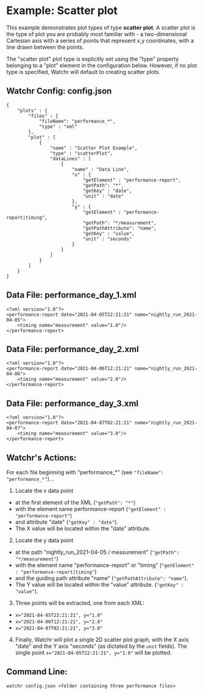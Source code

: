 # Example:  Scatter plot

This example demonstrates plot types of type **scatter plot**.  A scatter plot is the type of plot you are probably most familiar with - a two-dimensional Cartesian axis with a series of points that represent x,y coordinates, with a line drawn between the points.

The "scatter plot" plot type is explicitly set using the "type" property belonging to a "plot" element in the configuration below.  However, if no plot type is specified, Watchr will default to creating scatter plots.

## Watchr Config:  config.json
    {
		"plots" : {
			"files" : {
				"fileName": "performance_*",
				"type" : "xml"
			},
			"plot" : [
				{
					"name" : "Scatter Plot Example",
                    "type" : "scatterPlot",
					"dataLines" : [
						{
							"name" : "Data Line",
							"x" : {
								"getElement" : "performance-report",
								"getPath": "*",
								"getKey" : "date",
								"unit" : "date"
							},
							"y" : {
								"getElement" : "performance-report|timing",
								"getPath": "*/measurement",
								"getPathAttribute": "name",
								"getKey" : "value",
								"unit" : "seconds"
							}
						}
					]
				}
			]
		}
    }

## Data File:  performance\_day\_1.xml

    <?xml version="1.0"?>
    <performance-report date="2021-04-05T22:21:21" name="nightly_run_2021-04-05">
        <timing name="measurement" value="1.0"/>
    </performance-report>

## Data File:  performance\_day\_2.xml

    <?xml version="1.0"?>
    <performance-report date="2021-04-06T12:21:21" name="nightly_run_2021-04-06">
        <timing name="measurement" value="2.0"/>
    </performance-report>

## Data File:  performance\_day\_3.xml

    <?xml version="1.0"?>
    <performance-report date="2021-04-07T02:21:21" name="nightly_run_2021-04-07">
        <timing name="measurement" value="3.0"/>
    </performance-report>

## Watchr's Actions:

For each file beginning with "performance\_*" (see `"fileName": "performance_*"`)...

1. Locate the x data point
 - at the first element of the XML (`"getPath": "*"`)
 - with the element name performance-report (`"getElement" : "performance-report"`)
 - and attribute "date" (`"getKey" : "date"`).
 - The X value will be located within the "date" attribute.
2. Locate the y data point
 - at the path "nightly\_run\_2021-04-05 / measurement" (`"getPath": "*/measurement"`)
 - with the element name "performance-report" or "timing" (`"getElement" : "performance-report|timing"`)
 - and the guiding path attribute "name" (`"getPathAttribute": "name"`).
 - The Y value will be located within the "value" attribute. (`"getKey" : "value"`).
3. Three points will be extracted, one from each XML:
 - `x="2021-04-05T22:21:21", y="1.0"`
 - `x="2021-04-06T12:21:21", y="2.0"`
 - `x="2021-04-07T02:21:21", y="3.0"`
4. Finally, Watchr will plot a single 2D scatter plot graph, with the X axis "date" and the Y axis "seconds" (as dictated by the `unit` fields).  The single point `x="2021-04-05T22:21:21", y="1.0"` will be plotted.

## Command Line:

	watchr config.json <folder containing three performance files>